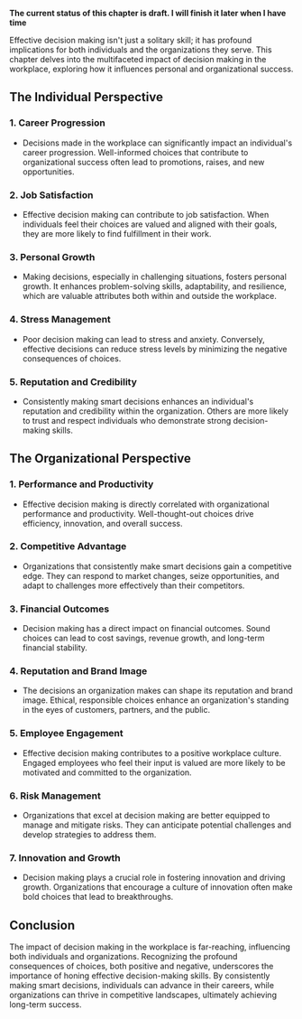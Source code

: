 **The current status of this chapter is draft. I will finish it later when I have time**

Effective decision making isn't just a solitary skill; it has profound implications for both individuals and the organizations they serve. This chapter delves into the multifaceted impact of decision making in the workplace, exploring how it influences personal and organizational success.

**The Individual Perspective**
------------------------------

### **1. Career Progression**

* Decisions made in the workplace can significantly impact an individual's career progression. Well-informed choices that contribute to organizational success often lead to promotions, raises, and new opportunities.

### **2. Job Satisfaction**

* Effective decision making can contribute to job satisfaction. When individuals feel their choices are valued and aligned with their goals, they are more likely to find fulfillment in their work.

### **3. Personal Growth**

* Making decisions, especially in challenging situations, fosters personal growth. It enhances problem-solving skills, adaptability, and resilience, which are valuable attributes both within and outside the workplace.

### **4. Stress Management**

* Poor decision making can lead to stress and anxiety. Conversely, effective decisions can reduce stress levels by minimizing the negative consequences of choices.

### **5. Reputation and Credibility**

* Consistently making smart decisions enhances an individual's reputation and credibility within the organization. Others are more likely to trust and respect individuals who demonstrate strong decision-making skills.

**The Organizational Perspective**
----------------------------------

### **1. Performance and Productivity**

* Effective decision making is directly correlated with organizational performance and productivity. Well-thought-out choices drive efficiency, innovation, and overall success.

### **2. Competitive Advantage**

* Organizations that consistently make smart decisions gain a competitive edge. They can respond to market changes, seize opportunities, and adapt to challenges more effectively than their competitors.

### **3. Financial Outcomes**

* Decision making has a direct impact on financial outcomes. Sound choices can lead to cost savings, revenue growth, and long-term financial stability.

### **4. Reputation and Brand Image**

* The decisions an organization makes can shape its reputation and brand image. Ethical, responsible choices enhance an organization's standing in the eyes of customers, partners, and the public.

### **5. Employee Engagement**

* Effective decision making contributes to a positive workplace culture. Engaged employees who feel their input is valued are more likely to be motivated and committed to the organization.

### **6. Risk Management**

* Organizations that excel at decision making are better equipped to manage and mitigate risks. They can anticipate potential challenges and develop strategies to address them.

### **7. Innovation and Growth**

* Decision making plays a crucial role in fostering innovation and driving growth. Organizations that encourage a culture of innovation often make bold choices that lead to breakthroughs.

**Conclusion**
--------------

The impact of decision making in the workplace is far-reaching, influencing both individuals and organizations. Recognizing the profound consequences of choices, both positive and negative, underscores the importance of honing effective decision-making skills. By consistently making smart decisions, individuals can advance in their careers, while organizations can thrive in competitive landscapes, ultimately achieving long-term success.
